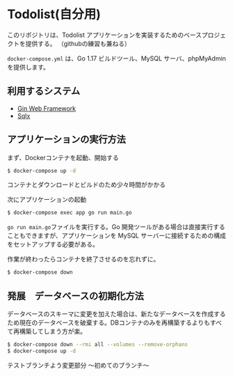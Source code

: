 # Todolist(自分用)
このリポジトリは、Todolist アプリケーションを実装するためのベースプロジェクトを提供する。
（githubの練習も兼ねる）

`docker-compose.yml` は、Go 1.17 ビルドツール、MySQL サーバ、phpMyAdmin を提供します。

## 利用するシステム
- [Gin Web Framework](https://pkg.go.dev/github.com/gin-gonic/gin)
- [Sqlx](https://pkg.go.dev/github.com/jmoiron/sqlx)

## アプリケーションの実行方法
まず、Dockerコンテナを起動、開始する
```sh
$ docker-compose up -d
```
コンテナとダウンロードとビルドのため少々時間がかかる

次にアプリケーションの起動
```sh
$ docker-compose exec app go run main.go
```
`go run main.go`ファイルを実行する。Go 開発ツールがある場合は直接実行することもできますが、アプリケーションを MySQL サーバーに接続するための構成をセットアップする必要がある。

作業が終わったらコンテナを終了させるのを忘れずに。
```sh
$ docker-compose down
```

## 発展　データベースの初期化方法
データベースのスキーマに変更を加えた場合は、新たなデータベースを作成するため現在のデータベースを破棄する。DBコンテナのみを再構築するよりもすべて再構築してしまう方が楽。
```sh
$ docker-compose down --rmi all --volumes --remove-orphans
$ docker-compose up -d
```

テストブランチよう変更部分
～初めてのブランチ～
